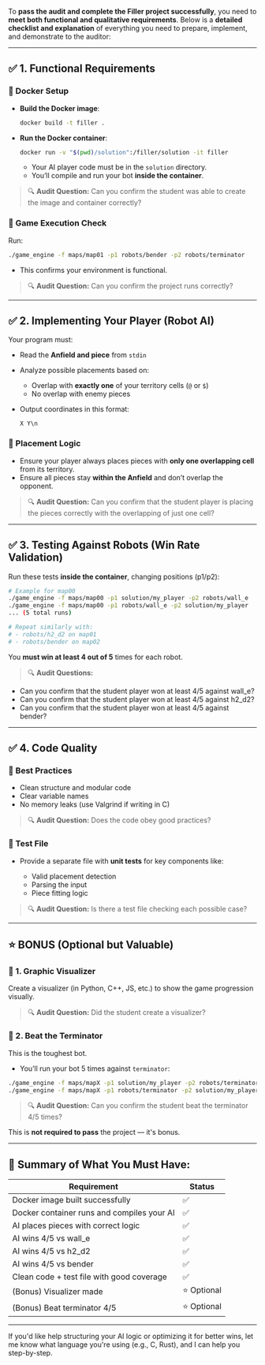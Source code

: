 To **pass the audit and complete the Filler project successfully**, you need to **meet both functional and qualitative requirements**. Below is a **detailed checklist and explanation** of everything you need to prepare, implement, and demonstrate to the auditor:

---

## ✅ **1. Functional Requirements**

### 📌 Docker Setup

* **Build the Docker image**:

  ```bash
  docker build -t filler .
  ```
* **Run the Docker container**:

  ```bash
  docker run -v "$(pwd)/solution":/filler/solution -it filler
  ```

  * Your AI player code must be in the `solution` directory.
  * You’ll compile and run your bot **inside the container**.

> 🔍 **Audit Question:** Can you confirm the student was able to create the image and container correctly?

### 📌 Game Execution Check

Run:

```bash
./game_engine -f maps/map01 -p1 robots/bender -p2 robots/terminator
```

* This confirms your environment is functional.

> 🔍 **Audit Question:** Can you confirm the project runs correctly?

---

## ✅ **2. Implementing Your Player (Robot AI)**

Your program must:

* Read the **Anfield and piece** from `stdin`
* Analyze possible placements based on:

  * Overlap with **exactly one** of your territory cells (`@` or `$`)
  * No overlap with enemy pieces
* Output coordinates in this format:

  ```
  X Y\n
  ```

### 📌 Placement Logic

* Ensure your player always places pieces with **only one overlapping cell** from its territory.
* Ensure all pieces stay **within the Anfield** and don’t overlap the opponent.

> 🔍 **Audit Question:** Can you confirm that the student player is placing the pieces correctly with the overlapping of just one cell?

---

## ✅ **3. Testing Against Robots (Win Rate Validation)**

Run these tests **inside the container**, changing positions (p1/p2):

```bash
# Example for map00
./game_engine -f maps/map00 -p1 solution/my_player -p2 robots/wall_e
./game_engine -f maps/map00 -p1 robots/wall_e -p2 solution/my_player
... (5 total runs)

# Repeat similarly with:
# - robots/h2_d2 on map01
# - robots/bender on map02
```

You **must win at least 4 out of 5** times for each robot.

> 🔍 **Audit Questions:**

* Can you confirm that the student player won at least 4/5 against wall\_e?
* Can you confirm that the student player won at least 4/5 against h2\_d2?
* Can you confirm that the student player won at least 4/5 against bender?

---

## ✅ **4. Code Quality**

### 📌 Best Practices

* Clean structure and modular code
* Clear variable names
* No memory leaks (use Valgrind if writing in C)

> 🔍 **Audit Question:** Does the code obey good practices?

### 📌 Test File

* Provide a separate file with **unit tests** for key components like:

  * Valid placement detection
  * Parsing the input
  * Piece fitting logic

> 🔍 **Audit Question:** Is there a test file checking each possible case?

---

## ⭐ **BONUS (Optional but Valuable)**

### 📌 1. Graphic Visualizer

Create a visualizer (in Python, C++, JS, etc.) to show the game progression visually.

> 🔍 **Audit Question:** Did the student create a visualizer?

### 📌 2. Beat the Terminator

This is the toughest bot.

* You’ll run your bot 5 times against `terminator`:

```bash
./game_engine -f maps/mapX -p1 solution/my_player -p2 robots/terminator
./game_engine -f maps/mapX -p1 robots/terminator -p2 solution/my_player
```

> 🔍 **Audit Question:** Can you confirm the student beat the terminator 4/5 times?

This is **not required to pass** the project — it's bonus.

---

## 🎯 Summary of What You Must Have:

| Requirement                                | Status     |
| ------------------------------------------ | ---------- |
| Docker image built successfully            | ✅          |
| Docker container runs and compiles your AI | ✅          |
| AI places pieces with correct logic        | ✅          |
| AI wins 4/5 vs wall\_e                     | ✅          |
| AI wins 4/5 vs h2\_d2                      | ✅          |
| AI wins 4/5 vs bender                      | ✅          |
| Clean code + test file with good coverage  | ✅          |
| (Bonus) Visualizer made                    | ⭐ Optional |
| (Bonus) Beat terminator 4/5                | ⭐ Optional |

---

If you'd like help structuring your AI logic or optimizing it for better wins, let me know what language you're using (e.g., C, Rust), and I can help you step-by-step.
